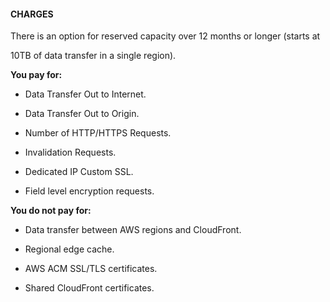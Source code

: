 #### CHARGES


There is an option for reserved capacity over 12 months or longer (starts at

10TB of data transfer in a single region).


**You pay for:**


- Data Transfer Out to Internet.

- Data Transfer Out to Origin.

- Number of HTTP/HTTPS Requests.

- Invalidation Requests.

- Dedicated IP Custom SSL.

- Field level encryption requests.


**You do not pay for:**


- Data transfer between AWS regions and CloudFront.

- Regional edge cache.

- AWS ACM SSL/TLS certificates.

- Shared CloudFront certificates.

